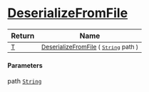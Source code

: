 # [DeserializeFromFile](./NetCoreSerializationHelper-100664138.md)



| Return | Name | 
| --- | --- | 
| <sub>[T](./NetCoreSerializationHelper-100664138.md)</sub>| <sub>[DeserializeFromFile](./NetCoreSerializationHelper-100664138.md) ( [`String`](https://docs.microsoft.com/en-us/dotnet/api/System.String) path )</sub>| <br>


#### Parameters
 path  [`String`](https://docs.microsoft.com/en-us/dotnet/api/System.String)